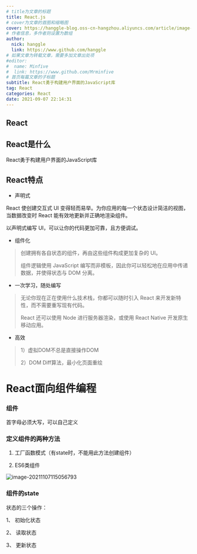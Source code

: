 ```yaml
---
# title为文章的标题
title: React.js
# cover为文章的首图和缩略图
cover: https://hanggle-blog.oss-cn-hangzhou.aliyuncs.com/article/image-20211107231014316.png
# 作者信息，多作者则设置为数组
author: 
  nick: hanggle
  link: https://www.github.com/hanggle
# 如果文章为转载文章，需要多加文章出处项
#editor:
#  name: Minfive
#  link: https://www.github.com/Mrminfive
# 首页每篇文章的子标题
subtitle: React勇于构建用户界面的JavaScript库
tag: React
categories: React
date: 2021-09-07 22:14:31
---
```


## React

## React是什么

React勇于构建用户界面的JavaScript库

## React特点

* 声明式

React 使创建交互式 UI 变得轻而易举。为你应用的每一个状态设计简洁的视图，当数据改变时 React 能有效地更新并正确地渲染组件。

以声明式编写 UI，可以让你的代码更加可靠，且方便调试。

* 组件化

> 创建拥有各自状态的组件，再由这些组件构成更加复杂的 UI。
>
> 组件逻辑使用 JavaScript 编写而非模板，因此你可以轻松地在应用中传递数据，并使得状态与 DOM 分离。

* 一次学习，随处编写

> 无论你现在正在使用什么技术栈，你都可以随时引入 React 来开发新特性，而不需要重写现有代码。
>
> React 还可以使用 Node 进行服务器渲染，或使用 React Native 开发原生移动应用。

* 高效

> 1）虚拟DOM不总是直接操作DOM
>
> 2）DOM Diff算法，最小化页面重绘







# React面向组件编程

### 组件

首字母必须大写，可以自己定义  

### 定义组件的两种方法

1)  工厂函数模式（有state时，不能用此方法创建组件）

2) ES6类组件

![image-20211107115056793](D:\MySpace\hanggle.github.io\source\img\image-20211107115056793.png)



### 组件的state

状态的三个操作：

1、 初始化状态

2、 读取状态

3、 更新状态

